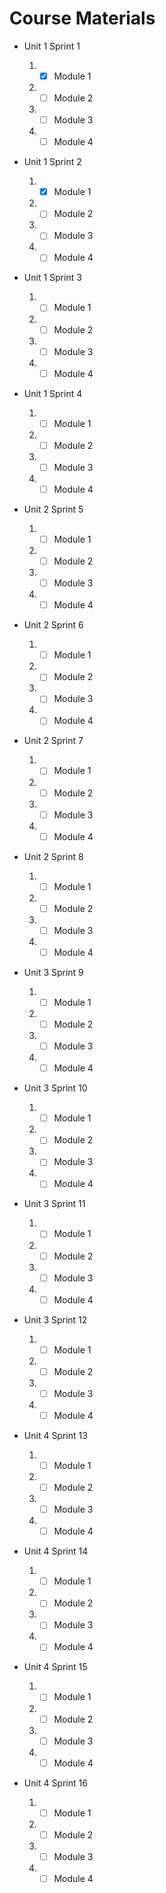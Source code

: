 # Course Materials

- Unit 1 Sprint 1
  1. - [x] Module 1
  2. - [ ] Module 2
  3. - [ ] Module 3
  4. - [ ] Module 4
- Unit 1 Sprint 2
  1. - [x] Module 1
  2. - [ ] Module 2
  3. - [ ] Module 3
  4. - [ ] Module 4
- Unit 1 Sprint 3
  1. - [ ] Module 1
  2. - [ ] Module 2
  3. - [ ] Module 3
  4. - [ ] Module 4
- Unit 1 Sprint 4

  1. - [ ] Module 1
  2. - [ ] Module 2
  3. - [ ] Module 3
  4. - [ ] Module 4

- Unit 2 Sprint 5
  1. - [ ] Module 1
  2. - [ ] Module 2
  3. - [ ] Module 3
  4. - [ ] Module 4
- Unit 2 Sprint 6
  1. - [ ] Module 1
  2. - [ ] Module 2
  3. - [ ] Module 3
  4. - [ ] Module 4
- Unit 2 Sprint 7
  1. - [ ] Module 1
  2. - [ ] Module 2
  3. - [ ] Module 3
  4. - [ ] Module 4
- Unit 2 Sprint 8

  1. - [ ] Module 1
  2. - [ ] Module 2
  3. - [ ] Module 3
  4. - [ ] Module 4

- Unit 3 Sprint 9
  1. - [ ] Module 1
  2. - [ ] Module 2
  3. - [ ] Module 3
  4. - [ ] Module 4
- Unit 3 Sprint 10
  1. - [ ] Module 1
  2. - [ ] Module 2
  3. - [ ] Module 3
  4. - [ ] Module 4
- Unit 3 Sprint 11
  1. - [ ] Module 1
  2. - [ ] Module 2
  3. - [ ] Module 3
  4. - [ ] Module 4
- Unit 3 Sprint 12

  1. - [ ] Module 1
  2. - [ ] Module 2
  3. - [ ] Module 3
  4. - [ ] Module 4

- Unit 4 Sprint 13
  1. - [ ] Module 1
  2. - [ ] Module 2
  3. - [ ] Module 3
  4. - [ ] Module 4
- Unit 4 Sprint 14
  1. - [ ] Module 1
  2. - [ ] Module 2
  3. - [ ] Module 3
  4. - [ ] Module 4
- Unit 4 Sprint 15
  1. - [ ] Module 1
  2. - [ ] Module 2
  3. - [ ] Module 3
  4. - [ ] Module 4
- Unit 4 Sprint 16
  1. - [ ] Module 1
  2. - [ ] Module 2
  3. - [ ] Module 3
  4. - [ ] Module 4
